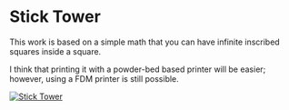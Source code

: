 # Stick Tower

This work is based on a simple math that you can have infinite inscribed squares inside a square. 

I think that printing it with a powder-bed based printer will be easier; however, using a FDM printer is still possible. 

[![Stick Tower](http://thingiverse-production-new.s3.amazonaws.com/renders/e9/2f/77/6e/b3/9f3e5f7a814673f8fb0d9e4a7ddc889c_preview_featured.jpg)](http://www.thingiverse.com/thing:2211431)